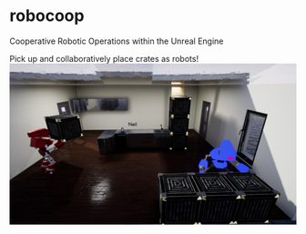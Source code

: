 # robocoop
Cooperative Robotic Operations within the Unreal Engine

Pick up and collaboratively place crates as robots!
![Alt text](/Robocoop_ScifiCrates.png?raw=true "Robo_Crates")

